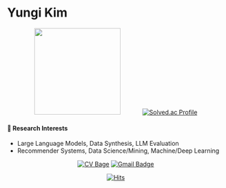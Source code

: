 # Yungi Kim

<div align=center>

<img src="https://user-images.githubusercontent.com/28508383/191172202-2dc7b51d-5c7f-4bbe-b3df-e00b4d62a04c.png" width="200" height="200"/> &nbsp; &nbsp; &nbsp; &nbsp; &nbsp; &nbsp; [![Solved.ac Profile](http://mazassumnida.wtf/api/v2/generate_badge?boj=gozj3319)](https://solved.ac/gozj3319/)

</div>

#### 📖 Research Interests
- Large Language Models, Data Synthesis, LLM Evaluation
- Recommender Systems, Data Science/Mining, Machine/Deep Learning

<div align=center>

[![CV Bage](http://img.shields.io/badge/-CV-181717?style=flat&logo=Github&logoColor=white&link=https://m.site.naver.com/1eDjA)](https://m.site.naver.com/1eDjA)
[![Gmail Badge](https://img.shields.io/badge/-Gmail-d14836?style=flat-square&logo=Gmail&logoColor=white&link=mailto:eddie@upstage.ai)](mailto:eddie@upstage.ai)

[![Hits](https://hits.seeyoufarm.com/api/count/incr/badge.svg?url=https%3A%2F%2Fgithub.com%2FKimyungi&count_bg=%2379C83D&title_bg=%23555555&icon=&icon_color=%23E7E7E7&title=hits&edge_flat=false)](https://hits.seeyoufarm.com)

</div>
